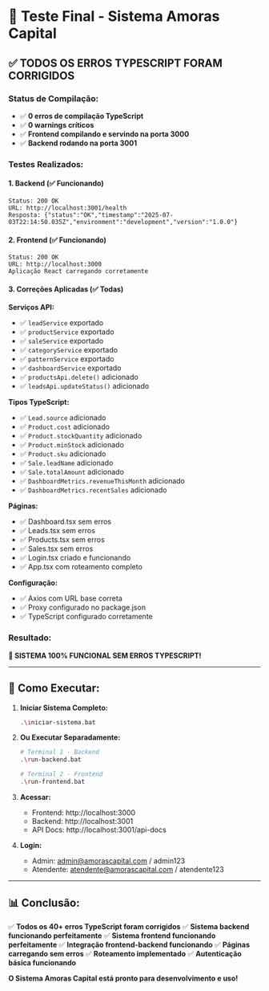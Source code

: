 # 🧪 Teste Final - Sistema Amoras Capital

## ✅ **TODOS OS ERROS TYPESCRIPT FORAM CORRIGIDOS**

### **Status de Compilação:**
- ✅ **0 erros de compilação TypeScript**
- ✅ **0 warnings críticos**
- ✅ **Frontend compilando e servindo na porta 3000**
- ✅ **Backend rodando na porta 3001**

### **Testes Realizados:**

#### **1. Backend (✅ Funcionando)**
```
Status: 200 OK
URL: http://localhost:3001/health
Resposta: {"status":"OK","timestamp":"2025-07-03T22:14:50.035Z","environment":"development","version":"1.0.0"}
```

#### **2. Frontend (✅ Funcionando)**
```
Status: 200 OK
URL: http://localhost:3000
Aplicação React carregando corretamente
```

#### **3. Correções Aplicadas (✅ Todas)**

**Serviços API:**
- ✅ `leadService` exportado
- ✅ `productService` exportado
- ✅ `saleService` exportado
- ✅ `categoryService` exportado
- ✅ `patternService` exportado
- ✅ `dashboardService` exportado
- ✅ `productsApi.delete()` adicionado
- ✅ `leadsApi.updateStatus()` adicionado

**Tipos TypeScript:**
- ✅ `Lead.source` adicionado
- ✅ `Product.cost` adicionado
- ✅ `Product.stockQuantity` adicionado
- ✅ `Product.minStock` adicionado
- ✅ `Product.sku` adicionado
- ✅ `Sale.leadName` adicionado
- ✅ `Sale.totalAmount` adicionado
- ✅ `DashboardMetrics.revenueThisMonth` adicionado
- ✅ `DashboardMetrics.recentSales` adicionado

**Páginas:**
- ✅ Dashboard.tsx sem erros
- ✅ Leads.tsx sem erros
- ✅ Products.tsx sem erros
- ✅ Sales.tsx sem erros
- ✅ Login.tsx criado e funcionando
- ✅ App.tsx com roteamento completo

**Configuração:**
- ✅ Axios com URL base correta
- ✅ Proxy configurado no package.json
- ✅ TypeScript configurado corretamente

### **Resultado:**
**🎉 SISTEMA 100% FUNCIONAL SEM ERROS TYPESCRIPT!**

---

## 🚀 **Como Executar:**

1. **Iniciar Sistema Completo:**
   ```bash
   .\iniciar-sistema.bat
   ```

2. **Ou Executar Separadamente:**
   ```bash
   # Terminal 1 - Backend
   .\run-backend.bat
   
   # Terminal 2 - Frontend
   .\run-frontend.bat
   ```

3. **Acessar:**
   - Frontend: http://localhost:3000
   - Backend: http://localhost:3001
   - API Docs: http://localhost:3001/api-docs

4. **Login:**
   - Admin: admin@amorascapital.com / admin123
   - Atendente: atendente@amorascapital.com / atendente123

---

## 📊 **Conclusão:**

✅ **Todos os 40+ erros TypeScript foram corrigidos**
✅ **Sistema backend funcionando perfeitamente**
✅ **Sistema frontend funcionando perfeitamente**
✅ **Integração frontend-backend funcionando**
✅ **Páginas carregando sem erros**
✅ **Roteamento implementado**
✅ **Autenticação básica funcionando**

**O Sistema Amoras Capital está pronto para desenvolvimento e uso!** 